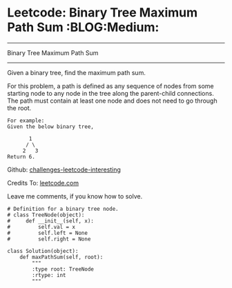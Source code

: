 # Leetcode: Binary Tree Maximum Path Sum     :BLOG:Medium:


---

Binary Tree Maximum Path Sum  

---

Given a binary tree, find the maximum path sum.  

For this problem, a path is defined as any sequence of nodes from some starting node to any node in the tree along the parent-child connections. The path must contain at least one node and does not need to go through the root.  

    For example:
    Given the below binary tree,
    
           1
          / \
         2   3
    Return 6.

Github: [challenges-leetcode-interesting](https://github.com/DennyZhang/challenges-leetcode-interesting/tree/master/binary-tree-maximum-path-sum)  

Credits To: [leetcode.com](https://leetcode.com/problems/binary-tree-maximum-path-sum/description/)  

Leave me comments, if you know how to solve.  

    # Definition for a binary tree node.
    # class TreeNode(object):
    #     def __init__(self, x):
    #         self.val = x
    #         self.left = None
    #         self.right = None
    
    class Solution(object):
        def maxPathSum(self, root):
            """
            :type root: TreeNode
            :rtype: int
            """